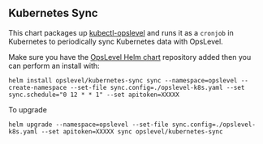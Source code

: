 Kubernetes Sync
---

This chart packages up [kubectl-opslevel](https://github.com/OpsLevel/kubectl-opslevel) and runs it as a `cronjob` in Kubernetes to periodically sync Kubernetes data with OpsLevel.

Make sure you have the [OpsLevel Helm chart](https://github.com/OpsLevel/helm-charts) repository added then you can perform an install with:

```
helm install opslevel/kubernetes-sync sync --namespace=opslevel --create-namespace --set-file sync.config=./opslevel-k8s.yaml --set sync.schedule="0 12 * * 1" --set apitoken=XXXXX 
```

To upgrade

```
helm upgrade --namespace=opslevel --set-file sync.config=./opslevel-k8s.yaml --set apitoken=XXXXX sync opslevel/kubernetes-sync
```
